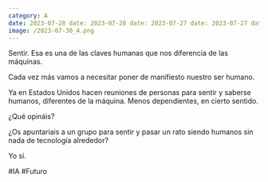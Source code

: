 ```yaml
--- 
category: A 
date: 2023-07-28 date: 2023-07-28 date: 2023-07-27 date: 2023-07-27 date: 2023-07-26 date: 2023-07-26 date: 2023-07-25 date: 2023-07-25 date: 2023-07-24 date: 2023-07-24 date: 2023-07-21 date: 2023-07-21 date: 2023-07-20 date: 2023-07-20 date: 2023-07-19 date: 2023-07-19 date: 2023-07-18 date: 2023-07-18 date: 2023-07-17 date: 2023-07-17 date: 2023-07-14 date: 2023-07-14 date: 2023-07-13 date: 2023-07-13 date: 2023-07-12 
image: /2023-07-30_4.png 
--- 
```


Sentir. Esa es una de las claves humanas que nos diferencia de las máquinas. 

Cada vez más vamos a necesitar poner de manifiesto nuestro ser humano. 

Ya en Estados Unidos hacen reuniones de personas para sentir y saberse humanos, diferentes de la máquina. Menos dependientes, en cierto sentido. 

¿Qué opináis?

¿Os apuntariais a un grupo para sentir y pasar un rato siendo humanos sin nada de tecnología alrededor?

Yo si.

#IA #Futuro